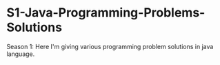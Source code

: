 # S1-Java-Programming-Problems-Solutions
Season 1: Here I'm giving various programming problem solutions in java language.
